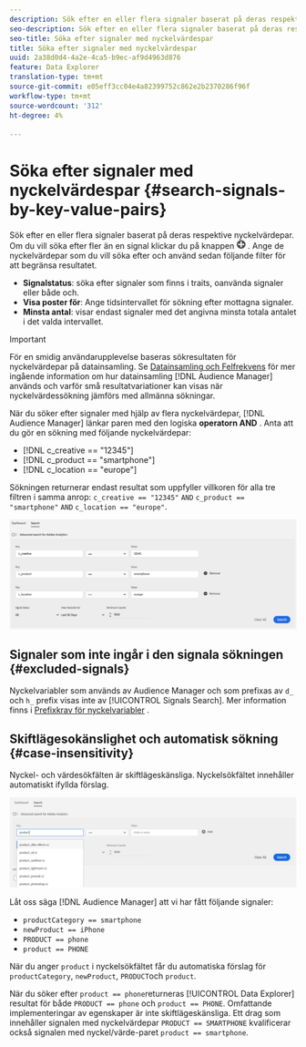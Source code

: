 ```yaml
---
description: Sök efter en eller flera signaler baserat på deras respektive nyckelvärdepar.
seo-description: Sök efter en eller flera signaler baserat på deras respektive nyckelvärdepar.
seo-title: Söka efter signaler med nyckelvärdespar
title: Söka efter signaler med nyckelvärdespar
uuid: 2a38d0d4-4a2e-4ca5-b9ec-af9d4963d876
feature: Data Explorer
translation-type: tm+mt
source-git-commit: e05eff3cc04e4a82399752c862e2b2370286f96f
workflow-type: tm+mt
source-wordcount: '312'
ht-degree: 4%

---
```



# Söka efter signaler med nyckelvärdespar {#search-signals-by-key-value-pairs}

Sök efter en eller flera signaler baserat på deras respektive nyckelvärdepar.
Om du vill söka efter fler än en signal klickar du på knappen ![Lägg till](assets/icon_add.png) . Ange de nyckelvärdepar som du vill söka efter och använd sedan följande filter för att begränsa resultatet.

* **Signalstatus**: söka efter signaler som finns i traits, oanvända signaler eller både och.
* **Visa poster för**: Ange tidsintervallet för sökning efter mottagna signaler.
* **Minsta antal**: visar endast signaler med det angivna minsta totala antalet i det valda intervallet.

>[!IMPORTANT]
>
>För en smidig användarupplevelse baseras sökresultaten för nyckelvärdepar på datainsamling. Se [Datainsamling och Felfrekvens](/help/using/reporting/report-sampling.md) för mer ingående information om hur datainsamling [!DNL Audience Manager] används och varför små resultatvariationer kan visas när nyckelvärdessökning jämförs med allmänna sökningar.

När du söker efter signaler med hjälp av flera nyckelvärdepar, [!DNL Audience Manager] länkar paren med den logiska **operatorn AND** . Anta att du gör en sökning med följande nyckelvärdepar:

* [!DNL c_creative == "12345"]
* [!DNL c_product == "smartphone"]
* [!DNL c_location == "europe"]

Sökningen returnerar endast resultat som uppfyller villkoren för alla tre filtren i samma anrop: `c_creative == "12345"` `AND` `c_product == "smartphone"` `AND` `c_location == "europe"`.

![](assets/signals-search.png)

## Signaler som inte ingår i den signala sökningen {#excluded-signals}

Nyckelvariabler som används av Audience Manager och som prefixas av `d_` och `h_` prefix visas inte av [!UICONTROL Signals Search]. Mer information finns i [Prefixkrav för nyckelvariabler](../../traits/trait-variable-prefixes.md) .

## Skiftlägesokänslighet och automatisk sökning {#case-insensitivity}

Nyckel- och värdesökfälten är skiftlägeskänsliga. Nyckelsökfältet innehåller automatiskt ifyllda förslag.

![](assets/signal-search-suggestions.png)

Låt oss säga [!DNL Audience Manager] att vi har fått följande signaler:

* `productCategory == smartphone`
* `newProduct == iPhone`
* `PRODUCT == phone`
* `product == PHONE`

När du anger `product` i nyckelsökfältet får du automatiska förslag för `productCategory`, `newProduct`, `PRODUCT`och `product`.

När du söker efter `product == phone`returneras [!UICONTROL Data Explorer] resultat för både `PRODUCT == phone` och `product == PHONE`.
Omfattande implementeringar av egenskaper är inte skiftlägeskänsliga. Ett drag som innehåller signalen med nyckelvärdepar `PRODUCT == SMARTPHONE` kvalificerar också signalen med nyckel/värde-paret `product == smartphone`.